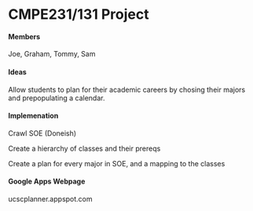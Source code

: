 # CMPE231/131 Project

#### Members

Joe, Graham, Tommy, Sam

#### Ideas

Allow students to plan for their academic careers by chosing their majors
and prepopulating a calendar.

#### Implemenation

Crawl SOE (Doneish)

Create a hierarchy of classes and their prereqs

Create a plan for every major in SOE, and a mapping to the classes


#### Google Apps Webpage

ucscplanner.appspot.com
